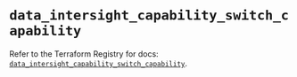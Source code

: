 # `data_intersight_capability_switch_capability`

Refer to the Terraform Registry for docs: [`data_intersight_capability_switch_capability`](https://registry.terraform.io/providers/ciscodevnet/intersight/1.0.71/docs/data-sources/capability_switch_capability).
